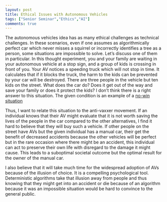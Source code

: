 ```yaml
---
layout: post
title: Ethical Issues with Autonomous Vehicles
tags: ["Senior Seminar","Ethics","AI"]
comments: true
---
```


The autonomous vehicles idea has as many ethical challenges as technical challenges. In these scenarios, even if one assumes as algorithmically perfect car which never misses a squirrel or incorrectly identifies a tree as a person, some situations are impossible to solve. Let’s discuss one of them in particular. In this thought experiment, you and your family are waiting in your autonomous vehicle at a stop sign, and a group of kids is crossing in front of you. Your AV notices a speeding truck which will not stop in time. It calculates that if it blocks the truck, the harm to the kids can be prevented by your car will be destroyed. There are three people in the vehicle but ten kids on the street. What does the car do? Does it get out of the way and save your family or does it protect the kids? I don’t think there is a right answer to this situation. The given condition is an example of a [no-win situation](https://en.wikipedia.org/wiki/No-win_situation)

Thus, I want to relate this situation to the anti-vaxxer movement. If an individual knows that their AV might evaluate that it is not worth saving the lives of the people in the car compared to the other alternatives, I find it hard to believe that they will buy such a vehicle. If other people on the street have AVs but the given individual has a manual car, their get the benefit of decreased accidents because the other vehicles will be perfect but in the rare occasion where there might be an accident, this individual can act to preserve their own life with disregard to the damage it might cause. This leads to a suboptimal societal outcome but the optimal result for the owner of the manual car.

I also believe that it will take much time for the widespread adoption of AVs because of the illusion of choice. It is a compelling psychological tool. Deterministic algorithms take that illusion away from people and thus knowing that they might get into an accident or die because of an algorithm because it was an impossible situation would be hard to convince to the general public.
